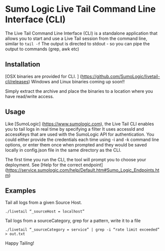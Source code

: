 # Sumo Logic Live Tail Command Line Interface (CLI)

The Live Tail Command Line Interface (CLI) is a standalone application that allows you to start and use a Live Tail session from the command line, similar to `tail -f`
The output is directed to stdout - so you can pipe the output to commands (grep, awk etc)

## Installation

[OSX binaries are provided for CLI. ] (https://github.com/SumoLogic/livetail-cli/releases)
Windows and Linux binaries coming up soon!!

Simply extract the archive and place the binaries to a location where you have read/write access. 

## Usage

Like [SumoLogic] (https://www.sumologic.com), the Live Tail CLI enables you to tail logs in real time by specifying a filter
It uses accessId and accessKeys that are used with the SumoLogic API for authentication. 
You could either provide the credentials each time using -i and -k command line options, or enter them once when prompted and they would be saved locally in config.json file in the same directory as the CLI. 

The first time you run the CLI, the tool will prompt you to choose your deployment.
See [Help for the correct endpoint] (https://service.sumologic.com/help/Default.htm#Sumo_Logic_Endpoints.htm)

## Examples

Tail all logs from a given Source Host. 
```
./livetail “_sourceHost = localhost”
```

Tail logs from a sourceCategory, grep for a pattern, write it to a file
```
./livetail “_sourceCategory = service” | grep -i “rate limit exceeded” > out.txt
```


Happy Tailing!

                            

